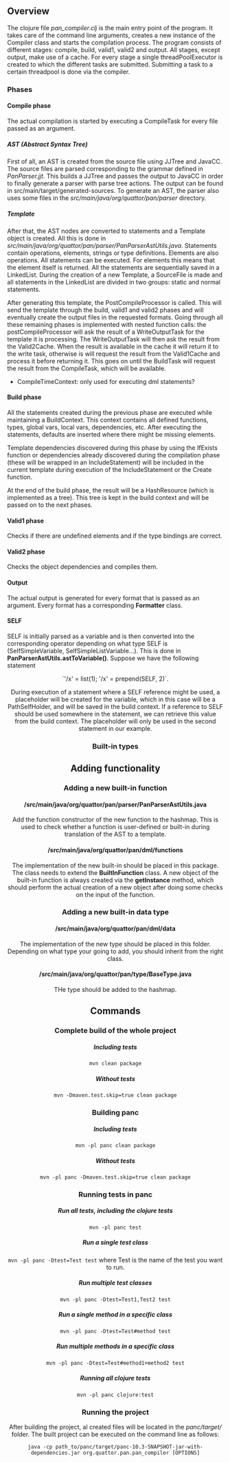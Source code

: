 
## Overview
The clojure file *pan_compiler.clj* is the main entry point of the program. It takes care of the command line arguments, creates a new instance of the Compiler class and starts the compilation process. The program consists of different stages: compile, build, valid1, valid2 and output. All stages, except output, make use of a cache. For every stage a single threadPoolExecutor is created to which the different tasks are submitted. Submitting a task to a certain threadpool is done via the compiler.

### Phases
#### Compile phase
The actual compilation is started by executing a CompileTask for every file passed as an argument.

##### AST (Abstract Syntax Tree)
First of all, an AST is created from the source file using JJTree and JavaCC. The source files are parsed corresponding to the grammar defined in *PanParser.jjt*. This builds a JJTree and passes the output to JavaCC in order to finally generate a parser with parse tree actions. The output can be found in src/main/target/generated-sources. To generate an AST, the parser also uses some files in the *src/main/java/org/quattor/pan/parser* directory.

##### Template
After that, the AST nodes are converted to statements and a Template object is created. All this is done in *src/main/java/org/quattor/pan/parser/PanParserAstUtils.java*. Statements contain operations, elements, strings or type definitions. Elements are also operations. All statements can be executed. For elements this means that the element itself is returned. All the statements are sequentially saved in a LinkedList. During the creation of a new Template, a SourceFile is made and all statements in the LinkedList are divided in two groups: static and normal statements.

After generating this template, the PostCompileProcessor is called. This will send the template through the build, valid1 and valid2 phases and will eventually create the output files in the requested formats. Going through all these remaining phases is implemented with nested function calls: the postCompileProcessor will ask the result of a WriteOutputTask for the template it is processing. The WriteOutputTask will then ask the result from the Valid2Cache. When the result is available in the cache it will return it to the write task, otherwise is will request the result from the Valid1Cache and process it before returning it. This goes on until the BuildTask will request the result from the CompileTask, which will be available.

+ CompileTimeContext: only used for executing dml statements?

#### Build phase
All the statements created during the previous phase are executed while maintaining a BuildContext. This context contains all defined functions, types, global vars, local vars, dependencies, etc. After executing the statements, defaults are inserted where there might be missing elements.

Template dependencies discovered during this phase by using the IfExists function or dependencies already discovered during the compilation phase (these will be wrapped in an IncludeStatement) will be included in the current template during execution of the IncludeStatement or the Create function.

At the end of the build phase, the result will be a HashResource (which is implemented as a tree). This tree is kept in the build context and will be passed on to the next phases.

#### Valid1 phase
Checks if there are undefined elements and if the type bindings are correct.

#### Valid2 phase
Checks the object dependencies and compiles them.

#### Output
The actual output is generated for every format that is passed as an argument. Every format has a corresponding **Formatter** class.

#### SELF
SELF is initially parsed as a variable and is then converted into the corresponding operator depending on what type SELF is (SelfSimpleVariable, SelfSimpleListVariable...). This is done in **PanParserAstUtils.astToVariable()**. Suppose we have the following statement

<center> `'/x' = list(1); '/x' = prepend(SELF, 2)`.

During execution of a statement where a SELF reference might be used, a placeholder will be created for the variable, which in this case will be a PathSelfHolder, and will be saved in the build context. If a reference to SELF should be used somewhere in the statement, we can retrieve this value from the build context. The placeholder will only be used in the second statement in our example.

### Built-in types


## Adding functionality

### Adding a new built-in function
#### /src/main/java/org/quattor/pan/parser/PanParserAstUtils.java
Add the function constructor of the new function to the hashmap. This is used to check whether a function is user-defined or built-in during translation of the AST to a template.

#### /src/main/java/org/quattor/pan/dml/functions
The implementation of the new built-in should be placed in this package. The class needs to extend the **BuiltInFunction** class. A new object of the built-in function is always created via the **getInstance** method, which should perform the actual creation of a new object after doing some checks on the input of the function.

### Adding a new built-in data type
#### /src/main/java/org/quattor/pan/dml/data
The implementation of the new type should be placed in this folder. Depending on what type your going to add, you should inherit from the right class.

#### /src/main/java/org/quattor/pan/type/BaseType.java
THe type should be added to the hashmap.

## Commands
### Complete build of the whole project
##### Including tests
`mvn clean package`

##### Without tests
`mvn -Dmaven.test.skip=true clean package`

### Building panc
##### Including tests
`mvn -pl panc clean package`

##### Without tests
`mvn -pl panc -Dmaven.test.skip=true clean package`

### Running tests in panc

##### Run all tests, including the clojure tests
`mvn -pl panc test`

##### Run a single test class
`mvn -pl panc -Dtest=Test test` where Test is the name of the test you want to run.

##### Run multiple test classes
`mvn -pl panc -Dtest=Test1,Test2 test`

##### Run a single method in a specific class
`mvn -pl panc -Dtest=Test#method test`

##### Run multiple methods in a specific class
`mvn -pl panc -Dtest=Test#method1+method2 test`

##### Running all clojure tests
`mvn -pl panc clojure:test`

### Running the project
After building the project, al created files will be located in the *panc/target/* folder. The built project can be executed on the command line as follows:

`java -cp path_to/panc/target/panc-10.3-SNAPSHOT-jar-with-dependencies.jar org.quattor.pan.pan_compiler [OPTIONS]`
